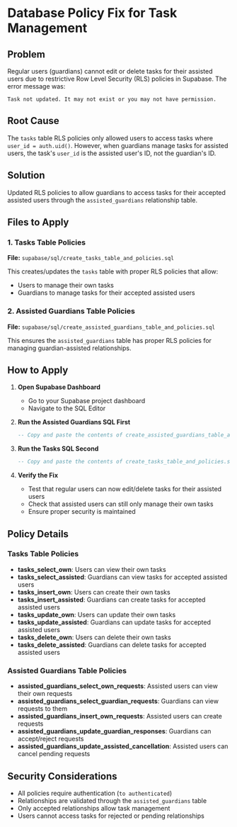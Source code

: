 # Database Policy Fix for Task Management

## Problem
Regular users (guardians) cannot edit or delete tasks for their assisted users due to restrictive Row Level Security (RLS) policies in Supabase. The error message was:
```
Task not updated. It may not exist or you may not have permission.
```

## Root Cause
The `tasks` table RLS policies only allowed users to access tasks where `user_id = auth.uid()`. However, when guardians manage tasks for assisted users, the task's `user_id` is the assisted user's ID, not the guardian's ID.

## Solution
Updated RLS policies to allow guardians to access tasks for their accepted assisted users through the `assisted_guardians` relationship table.

## Files to Apply

### 1. Tasks Table Policies
**File:** `supabase/sql/create_tasks_table_and_policies.sql`

This creates/updates the `tasks` table with proper RLS policies that allow:
- Users to manage their own tasks
- Guardians to manage tasks for their accepted assisted users

### 2. Assisted Guardians Table Policies
**File:** `supabase/sql/create_assisted_guardians_table_and_policies.sql`

This ensures the `assisted_guardians` table has proper RLS policies for managing guardian-assisted relationships.

## How to Apply

1. **Open Supabase Dashboard**
   - Go to your Supabase project dashboard
   - Navigate to the SQL Editor

2. **Run the Assisted Guardians SQL First**
   ```sql
   -- Copy and paste the contents of create_assisted_guardians_table_and_policies.sql
   ```

3. **Run the Tasks SQL Second**
   ```sql
   -- Copy and paste the contents of create_tasks_table_and_policies.sql
   ```

4. **Verify the Fix**
   - Test that regular users can now edit/delete tasks for their assisted users
   - Check that assisted users can still only manage their own tasks
   - Ensure proper security is maintained

## Policy Details

### Tasks Table Policies
- **tasks_select_own**: Users can view their own tasks
- **tasks_select_assisted**: Guardians can view tasks for accepted assisted users
- **tasks_insert_own**: Users can create their own tasks
- **tasks_insert_assisted**: Guardians can create tasks for accepted assisted users
- **tasks_update_own**: Users can update their own tasks
- **tasks_update_assisted**: Guardians can update tasks for accepted assisted users
- **tasks_delete_own**: Users can delete their own tasks
- **tasks_delete_assisted**: Guardians can delete tasks for accepted assisted users

### Assisted Guardians Table Policies
- **assisted_guardians_select_own_requests**: Assisted users can view their own requests
- **assisted_guardians_select_guardian_requests**: Guardians can view requests to them
- **assisted_guardians_insert_own_requests**: Assisted users can create requests
- **assisted_guardians_update_guardian_responses**: Guardians can accept/reject requests
- **assisted_guardians_update_assisted_cancellation**: Assisted users can cancel pending requests

## Security Considerations
- All policies require authentication (`to authenticated`)
- Relationships are validated through the `assisted_guardians` table
- Only accepted relationships allow task management
- Users cannot access tasks for rejected or pending relationships